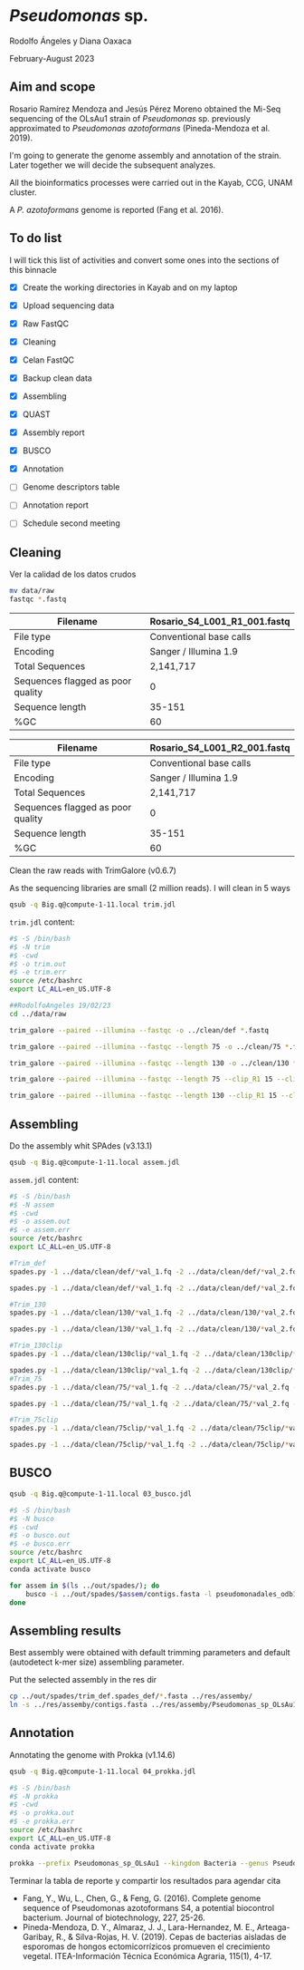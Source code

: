 # *Pseudomonas* sp.

Rodolfo Ángeles y Diana Oaxaca

February-August 2023



## Aim and scope

Rosario Ramírez Mendoza and Jesús Pérez Moreno obtained the Mi-Seq sequencing of the OLsAu1 strain of *Pseudomonas* sp. previously approximated to *Pseudomonas azotoformans* (Pineda-Mendoza et al. 2019).

I'm going to generate the genome assembly and annotation of the strain. Later together we will decide the subsequent analyzes.

All the bioinformatics processes were carried out in the Kayab, CCG, UNAM cluster.

A *P. azotoformans* genome is reported (Fang et al. 2016).



## To do list

I will tick this list of activities and convert some ones into the sections of this binnacle

- [x] Create the working directories in Kayab and on my laptop
- [x] Upload sequencing data
- [x] Raw FastQC
- [x] Cleaning
- [x] Celan FastQC
- [x] Backup clean data
- [x] Assembling
- [x] QUAST
- [x] Assembly report
- [x] BUSCO
- [x] Annotation
- [ ] Genome descriptors table
- [ ] Annotation report
- [ ] Schedule second meeting



## Cleaning

Ver la calidad de los datos crudos

```sh
mv data/raw
fastqc *.fastq 
```

| Filename                          | Rosario_S4_L001_R1_001.fastq |
| --------------------------------- | ---------------------------- |
| File type                         | Conventional base calls      |
| Encoding                          | Sanger / Illumina 1.9        |
| Total Sequences                   | 2,141,717                    |
| Sequences flagged as poor quality | 0                            |
| Sequence length                   | 35-151                       |
| %GC                               | 60                           |

| Filename                          | Rosario_S4_L001_R2_001.fastq |
| --------------------------------- | ---------------------------- |
| File type                         | Conventional base calls      |
| Encoding                          | Sanger / Illumina 1.9        |
| Total Sequences                   | 2,141,717                    |
| Sequences flagged as poor quality | 0                            |
| Sequence length                   | 35-151                       |
| %GC                               | 60                           |

Clean the raw reads with TrimGalore (v0.6.7)

As the sequencing libraries are small (2 million reads). I will clean in 5 ways

```sh
qsub -q Big.q@compute-1-11.local trim.jdl
```

`trim.jdl` content:

```sh
#$ -S /bin/bash
#$ -N trim
#$ -cwd
#$ -o trim.out
#$ -e trim.err
source /etc/bashrc
export LC_ALL=en_US.UTF-8

##RodolfoAngeles 19/02/23
cd ../data/raw

trim_galore --paired --illumina --fastqc -o ../clean/def *.fastq

trim_galore --paired --illumina --fastqc --length 75 -o ../clean/75 *.fastq

trim_galore --paired --illumina --fastqc --length 130 -o ../clean/130 *.fastq

trim_galore --paired --illumina --fastqc --length 75 --clip_R1 15 --clip_R2 15 --three_prime_clip_R1 2 --three_prime_clip_R2 2 -o ../clean/75clip *.fastq

trim_galore --paired --illumina --fastqc --length 130 --clip_R1 15 --clip_R2 15 --three_prime_clip_R1 2 --three_prime_clip_R2 2 -o ../clean/130clip *.fastq
```



## Assembling

Do the assembly whit SPAdes (v3.13.1)

```sh
qsub -q Big.q@compute-1-11.local assem.jdl
```

`assem.jdl` content:

```sh
#$ -S /bin/bash
#$ -N assem
#$ -cwd
#$ -o assem.out
#$ -e assem.err
source /etc/bashrc
export LC_ALL=en_US.UTF-8

#Trim_def
spades.py -1 ../data/clean/def/*val_1.fq -2 ../data/clean/def/*val_2.fq --careful -t 40 -o ../out/spades/trim_def.spades_def

spades.py -1 ../data/clean/def/*val_1.fq -2 ../data/clean/def/*val_2.fq --careful -k 127,117,107,97 -t 40 -o ../out/spades/trim_def.spades_kmer

#Trim_130
spades.py -1 ../data/clean/130/*val_1.fq -2 ../data/clean/130/*val_2.fq --careful -t 40 -o ../out/spades/trim_130.spades_def

spades.py -1 ../data/clean/130/*val_1.fq -2 ../data/clean/130/*val_2.fq --careful -k 127,117,107,97 -t 40 -o ../out/spades/trim_130.spades_kmer

#Trim_130clip
spades.py -1 ../data/clean/130clip/*val_1.fq -2 ../data/clean/130clip/*val_2.fq --careful -t 40 -o ../out/spades/trim_130clip.spades_def

spades.py -1 ../data/clean/130clip/*val_1.fq -2 ../data/clean/130clip/*val_2.fq --careful -k 127,117,107,97 -t 40 -o ../out/spades/trim_130clip.spades_kmer
#Trim_75
spades.py -1 ../data/clean/75/*val_1.fq -2 ../data/clean/75/*val_2.fq --careful -t 40 -o ../out/spades/trim_75.spades_def

spades.py -1 ../data/clean/75/*val_1.fq -2 ../data/clean/75/*val_2.fq --careful -k 75,65,55,45 -t 40 -o ../out/spades/trim_75.spades_kmer

#Trim_75clip
spades.py -1 ../data/clean/75clip/*val_1.fq -2 ../data/clean/75clip/*val_2.fq --careful -t 40 -o ../out/spades/trim_75clip.spades_def

spades.py -1 ../data/clean/75clip/*val_1.fq -2 ../data/clean/75clip/*val_2.fq --careful -k 75,65,55,45 -t 40 -o ../out/spades/trim_75clip.spades_kmer
```



## BUSCO



```sh
qsub -q Big.q@compute-1-11.local 03_busco.jdl
```

```sh
#$ -S /bin/bash
#$ -N busco
#$ -cwd
#$ -o busco.out
#$ -e busco.err
source /etc/bashrc
export LC_ALL=en_US.UTF-8
conda activate busco

for assem in $(ls ../out/spades/); do
	busco -i ../out/spades/$assem/contigs.fasta -l pseudomonadales_odb10 -o ../out/busco/$assem -m genome -f ;
done
```

## Assembling results

Best assembly were obtained with default trimming parameters and default (autodetect k-mer size) assembling parameter.

Put the selected assembly in the res dir

```sh
cp ../out/spades/trim_def.spades_def/*.fasta ../res/assemby/
ln -s ../res/assemby/contigs.fasta ../res/assemby/Pseudomonas_sp_OLsAu1.fna
```



## Annotation

Annotating the genome with Prokka (v1.14.6)

```sh
qsub -q Big.q@compute-1-11.local 04_prokka.jdl
```

```sh
#$ -S /bin/bash
#$ -N prokka
#$ -cwd
#$ -o prokka.out
#$ -e prokka.err
source /etc/bashrc
export LC_ALL=en_US.UTF-8
conda activate prokka

prokka --prefix Pseudomonas_sp_OLsAu1 --kingdom Bacteria --genus Pseudomonas --strain OLsAu1 --usegenus --cpus 40 --outdir ../out/prokka/Pseudomonas_sp_OLsAu1 ../res/assemby/Pseudomonas_sp_OLsAu1.fna
```

Terminar la tabla de reporte y compartir los resultados para agendar cita 



- Fang, Y., Wu, L., Chen, G., & Feng, G. (2016). Complete genome sequence of Pseudomonas azotoformans S4, a potential biocontrol bacterium. Journal of biotechnology, 227, 25-26.
- Pineda-Mendoza, D. Y., Almaraz, J. J., Lara-Hernandez, M. E., Arteaga-Garibay, R., & Silva-Rojas, H. V. (2019). Cepas de bacterias aisladas de esporomas de hongos ectomicorrízicos promueven el crecimiento vegetal. ITEA-Información Técnica Económica Agraria, 115(1), 4-17.
